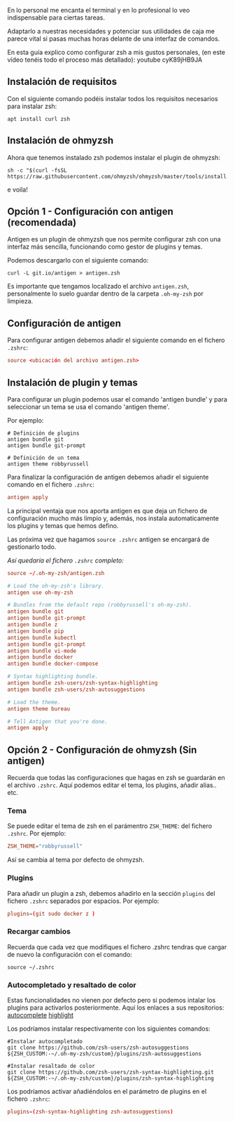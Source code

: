 
En lo personal me encanta el terminal y en lo profesional lo veo indispensable para ciertas tareas.

Adaptarlo a nuestras necesidades y potenciar sus utilidades de caja me parece vital si pasas muchas
horas delante de una interfaz de comandos.

En esta guía explico como configurar zsh a mis gustos personales, (en este vídeo tenéis todo el proceso más detallado):
 youtube cyK89jHB9JA 


## Instalación de requisitos
Con el siguiente comando podéis instalar todos los requisitos necesarios para instalar zsh:
``` shell
apt install curl zsh
```


## Instalación de ohmyzsh
Ahora que tenemos instalado zsh podemos instalar el plugin de ohmyzsh:
``` shell
sh -c "$(curl -fsSL https://raw.githubusercontent.com/ohmyzsh/ohmyzsh/master/tools/install.sh)"
```

e voila!


## Opción 1 - Configuración con antigen (recomendada)
Antigen es un plugin de ohmyzsh que nos permite configurar zsh con una interfaz más sencilla, funcionando como gestor de plugins y temas.

Podemos descargarlo con el siguiente comando:
``` shell
curl -L git.io/antigen > antigen.zsh
```

Es importante que tengamos localizado el archivo `antigen.zsh`, personalmente lo suelo guardar dentro de la carpeta `.oh-my-zsh` 
por limpieza.

## Configuración de antigen
Para configurar antigen debemos añadir el siguiente comando en el fichero `.zshrc`:
``` conf
source <ubicación del archivo antigen.zsh>
```

## Instalación de plugin y temas
Para configurar un plugin podemos usar el comando 'antigen bundle' y para seleccionar un tema se usa el comando 'antigen theme'.

Por ejemplo:
``` shell 
# Definición de plugins
antigen bundle git
antigen bundle git-prompt

# Definición de un tema
antigen theme robbyrussell
```

Para finalizar la configuración de antigen debemos añadir el siguiente comando en el fichero `.zshrc`:
``` conf
antigen apply
```

La principal ventaja que nos aporta antigen es que deja un fichero de configuración mucho más limpio y, además, nos instala automaticamente los plugins y temas que hemos defino.

Las próxima vez que hagamos `source .zshrc` antigen se encargará de gestionarlo todo.

*Así quedaría el fichero `.zshrc` completo:*
``` conf
source ~/.oh-my-zsh/antigen.zsh

# Load the oh-my-zsh's library.
antigen use oh-my-zsh

# Bundles from the default repo (robbyrussell's oh-my-zsh).
antigen bundle git
antigen bundle git-prompt
antigen bundle z 
antigen bundle pip
antigen bundle kubectl 
antigen bundle git-prompt
antigen bundle vi-mode
antigen bundle docker
antigen bundle docker-compose

# Syntax highlighting bundle.
antigen bundle zsh-users/zsh-syntax-highlighting
antigen bundle zsh-users/zsh-autosuggestions

# Load the theme.
antigen theme bureau 

# Tell Antigen that you're done.
antigen apply
```


## Opción 2 - Configuración de ohmyzsh (Sin antigen)
Recuerda que todas las configuraciones que hagas en zsh se guardarán en el archivo `.zshrc`. Aquí podemos editar el tema, los plugins, añadir alias.. etc.

### Tema
Se puede editar el tema de zsh en el parámentro `ZSH_THEME`: del fichero `.zshrc`. Por ejemplo:
``` conf
ZSH_THEME="robbyrussell"
```
Así se cambia al tema por defecto de ohmyzsh.


### Plugins
Para añadir un plugin a zsh, debemos añadirlo en la sección `plugins` del fichero `.zshrc` separados por espacios. Por ejemplo:
``` conf
plugins=(git sudo docker z )
```

### Recargar cambios
Recuerda que cada vez que modifiques el fichero .zshrc tendras que cargar de nuevo la configuración con el comando:
``` shell
source ~/.zshrc
```

### Autocompletado y resaltado de color
Estas funcionalidades no vienen por defecto pero si podemos intalar los plugins para activarlos posteriormente. Aquí los enlaces a sus repositorios:
[autocomplete](https://github.com/zsh-users/zsh-autosuggestions)
[highlight](https://github.com/zsh-users/zsh-syntax-highlighting)

Los podríamos instalar respectivamente con los siguientes comandos:
``` shell
#Instalar autocompletado
git clone https://github.com/zsh-users/zsh-autosuggestions ${ZSH_CUSTOM:-~/.oh-my-zsh/custom}/plugins/zsh-autosuggestions

#Instalar resaltado de color
git clone https://github.com/zsh-users/zsh-syntax-highlighting.git ${ZSH_CUSTOM:-~/.oh-my-zsh/custom}/plugins/zsh-syntax-highlighting
```


Los podríamos activar añadiéndolos en el parámetro de plugins en el fichero `.zshrc`:
``` conf
plugins=(zsh-syntax-highlighting zsh-autosuggestions)
```
